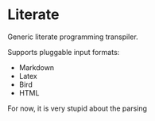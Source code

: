 # Literate

Generic literate programming transpiler.

Supports pluggable input formats:
*   Markdown
*   Latex
*   Bird
*   HTML

For now, it is very stupid about the parsing
